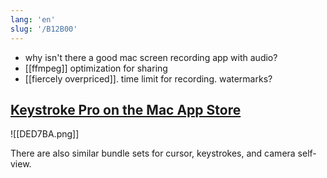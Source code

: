 ```yaml
---
lang: 'en'
slug: '/B12B00'
---
```


- why isn't there a good mac screen recording app with audio?
- [[ffmpeg]] optimization for sharing
- [[fiercely overpriced]]. time limit for recording. watermarks?

## [Keystroke Pro on the Mac App Store](https://apps.apple.com/us/app/keystroke-pro/id1572206224?mt=12)

![[DED7BA.png]]

There are also similar bundle sets for cursor, keystrokes, and camera self-view.

